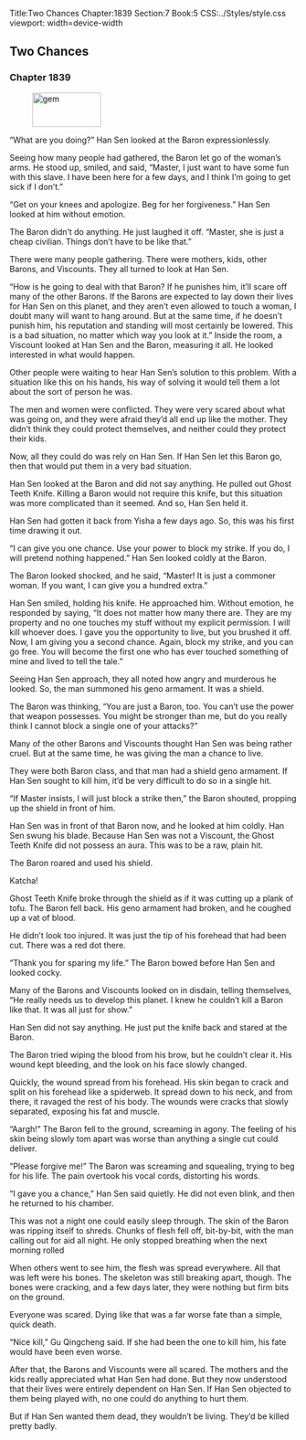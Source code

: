 Title:Two Chances 
Chapter:1839 
Section:7 
Book:5 
CSS:../Styles/style.css 
viewport: width=device-width
  
## Two Chances
### Chapter 1839
  
<figure>
	<img src="../Images/gem.gif" alt="gem" id="gem" width="120" height="60" />
</figure>
  

  
“What are you doing?” Han Sen looked at the Baron expressionlessly.

Seeing how many people had gathered, the Baron let go of the woman’s arms. He stood up, smiled, and said, “Master, I just want to have some fun with this slave. I have been here for a few days, and I think I’m going to get sick if I don’t.”

“Get on your knees and apologize. Beg for her forgiveness.” Han Sen looked at him without emotion.

The Baron didn’t do anything. He just laughed it off. “Master, she is just a cheap civilian. Things don’t have to be like that.”

There were many people gathering. There were mothers, kids, other Barons, and Viscounts. They all turned to look at Han Sen.

“How is he going to deal with that Baron? If he punishes him, it’ll scare off many of the other Barons. If the Barons are expected to lay down their lives for Han Sen on this planet, and they aren’t even allowed to touch a woman, I doubt many will want to hang around. But at the same time, if he doesn’t punish him, his reputation and standing will most certainly be lowered. This is a bad situation, no matter which way you look at it.” Inside the room, a Viscount looked at Han Sen and the Baron, measuring it all. He looked interested in what would happen.

Other people were waiting to hear Han Sen’s solution to this problem. With a situation like this on his hands, his way of solving it would tell them a lot about the sort of person he was.

The men and women were conflicted. They were very scared about what was going on, and they were afraid they’d all end up like the mother. They didn’t think they could protect themselves, and neither could they protect their kids.

Now, all they could do was rely on Han Sen. If Han Sen let this Baron go, then that would put them in a very bad situation.

Han Sen looked at the Baron and did not say anything. He pulled out Ghost Teeth Knife. Killing a Baron would not require this knife, but this situation was more complicated than it seemed. And so, Han Sen held it.

Han Sen had gotten it back from Yisha a few days ago. So, this was his first time drawing it out.

“I can give you one chance. Use your power to block my strike. If you do, I will pretend nothing happened.” Han Sen looked coldly at the Baron.

The Baron looked shocked, and he said, “Master! It is just a commoner woman. If you want, I can give you a hundred extra.”

Han Sen smiled, holding his knife. He approached him. Without emotion, he responded by saying, “It does not matter how many there are. They are my property and no one touches my stuff without my explicit permission. I will kill whoever does. I gave you the opportunity to live, but you brushed it off. Now, I am giving you a second chance. Again, block my strike, and you can go free. You will become the first one who has ever touched something of mine and lived to tell the tale.”

Seeing Han Sen approach, they all noted how angry and murderous he looked. So, the man summoned his geno armament. It was a shield.

The Baron was thinking, “You are just a Baron, too. You can’t use the power that weapon possesses. You might be stronger than me, but do you really think I cannot block a single one of your attacks?”

Many of the other Barons and Viscounts thought Han Sen was being rather cruel. But at the same time, he was giving the man a chance to live.

They were both Baron class, and that man had a shield geno armament. If Han Sen sought to kill him, it’d be very difficult to do so in a single hit.

“If Master insists, I will just block a strike then,” the Baron shouted, propping up the shield in front of him.

Han Sen was in front of that Baron now, and he looked at him coldly. Han Sen swung his blade. Because Han Sen was not a Viscount, the Ghost Teeth Knife did not possess an aura. This was to be a raw, plain hit.

The Baron roared and used his shield.

Katcha!

Ghost Teeth Knife broke through the shield as if it was cutting up a plank of tofu. The Baron fell back. His geno armament had broken, and he coughed up a vat of blood.

He didn’t look too injured. It was just the tip of his forehead that had been cut. There was a red dot there.

“Thank you for sparing my life.” The Baron bowed before Han Sen and looked cocky.

Many of the Barons and Viscounts looked on in disdain, telling themselves, “He really needs us to develop this planet. I knew he couldn’t kill a Baron like that. It was all just for show.”

Han Sen did not say anything. He just put the knife back and stared at the Baron.

The Baron tried wiping the blood from his brow, but he couldn’t clear it. His wound kept bleeding, and the look on his face slowly changed.

Quickly, the wound spread from his forehead. His skin began to crack and split on his forehead like a spiderweb. It spread down to his neck, and from there, it ravaged the rest of his body. The wounds were cracks that slowly separated, exposing his fat and muscle.

“Aargh!” The Baron fell to the ground, screaming in agony. The feeling of his skin being slowly tom apart was worse than anything a single cut could deliver.

“Please forgive me!” The Baron was screaming and squealing, trying to beg for his life. The pain overtook his vocal cords, distorting his words.

“I gave you a chance,” Han Sen said quietly. He did not even blink, and then he returned to his chamber.

This was not a night one could easily sleep through. The skin of the Baron was ripping itself to shreds. Chunks of flesh fell off, bit-by-bit, with the man calling out for aid all night. He only stopped breathing when the next morning rolled

When others went to see him, the flesh was spread everywhere. All that was left were his bones. The skeleton was still breaking apart, though. The bones were cracking, and a few days later, they were nothing but firm bits on the ground.

Everyone was scared. Dying like that was a far worse fate than a simple, quick death.

“Nice kill,” Gu Qingcheng said. If she had been the one to kill him, his fate would have been even worse.

After that, the Barons and Viscounts were all scared. The mothers and the kids really appreciated what Han Sen had done. But they now understood that their lives were entirely dependent on Han Sen. If Han Sen objected to them being played with, no one could do anything to hurt them.

But if Han Sen wanted them dead, they wouldn’t be living. They’d be killed pretty badly.